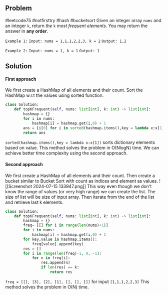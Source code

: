 ## Problem
#leetcode75 #notfirsttry #hash #bucketsort
Given an integer array `nums` and an integer `k`, return _the_ `k` _most frequent elements_. You may return the answer in **any order**.

`Example 1:`
`Input: nums = 1,1,1,2,2,3, k = 2`
`Output: 1,2`

`Example 2:`
`Input: nums = 1, k = 1`
`Output: 1`

## Solution

#### First approach
We first  create a HashMap of all elements and their count.
Sort the HashMap w.r.t the values using sorted function.

```python
class Solution:
    def topKFrequent(self, nums: list[int], k: int) -> list[int]:
        hashmap = {}
        for i in nums:
            hashmap[i] = hashmap.get(i,0) + 1
        ans = [i[0] for i in sorted(hashmap.items(),key = lambda x:x[1], reverse=True)[0:k]]
        return ans
```

`sorted(hashmap.items(),key = lambda x:x[1])` sorts dictionary elements based on value.
This method solves the problem in O(NlogN) time. We can achieve better time complexity using the second approach.

#### Second approach
We first  create a HashMap of all elements and their count.
Then create a bucket similar to Bucket Sort with count as indices and element as values.
![[Screenshot 2024-07-15 133947.png]]
This way even though we don't know the range of values (or very high range) we can create the list. The size of list will be size of input array. Then iterate from the end of the list and retrieve last k elements.

```python
class Solution:
    def topKFrequent(self, nums: list[int], k: int) -> list[int]:
        hashmap = {}
        freq= [[] for i in range(len(nums)+1)]
        for i in nums:
            hashmap[i] = hashmap.get(i,0) + 1
        for key,value in hashmap.items():
            freq[value].append(key)
        res = []
        for i in range(len(freq)-1, 0, -1):
            for n in freq[i]:
                res.append(n)
                if len(res) == k:
                    return res
```

`freq = [[], [3], [2], [1], [], [], []]` for input  `[1,1,1,2,2,3]`
This method solves the problem in O(N) time.